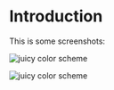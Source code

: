 # Introduction

This is some screenshots:

![juicy color scheme](http://liberize.u.qiniudn.com/juicy-color-scheme-1.png)

![juicy color scheme](http://liberize.u.qiniudn.com/juicy-color-scheme-2.png)
